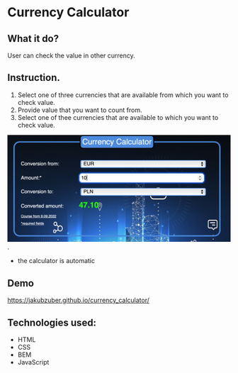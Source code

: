 # Currency Calculator

## What it do?

User can check the value in other currency.

## Instruction.

1. Select one of three currencies that are available from which you want to check value.
2. Provide value that you want to count from.
3. Select one of thee currencies that are available to which you want to check value.

![alt text for screen readers](/pic/markdown_screenshot.png "Screen shot of currency calculator").

* the calculator is automatic
## Demo
https://jakubzuber.github.io/currency_calculator/

## Technologies used:
- HTML
- CSS
- BEM
- JavaScript